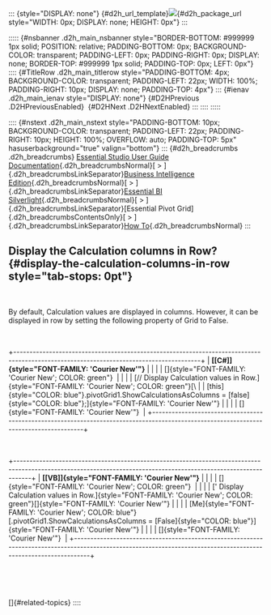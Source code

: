 ::: {style="DISPLAY: none"}
[](ms-xhelp:///?Id=d2h_url_template){#d2h_url_template}![](!package_url!){#d2h_package_url style="WIDTH: 0px; DISPLAY: none; HEIGHT: 0px"}
:::

::::: {#nsbanner .d2h_main_nsbanner style="BORDER-BOTTOM: #999999 1px solid; POSITION: relative; PADDING-BOTTOM: 0px; BACKGROUND-COLOR: transparent; PADDING-LEFT: 0px; PADDING-RIGHT: 0px; DISPLAY: none; BORDER-TOP: #999999 1px solid; PADDING-TOP: 0px; LEFT: 0px"}
:::: {#TitleRow .d2h_main_titlerow style="PADDING-BOTTOM: 4px; BACKGROUND-COLOR: transparent; PADDING-LEFT: 22px; WIDTH: 100%; PADDING-RIGHT: 10px; DISPLAY: none; PADDING-TOP: 4px"}
::: {#ienav .d2h_main_ienav style="DISPLAY: none"}
[](ms-xhelp:///?Id=961f835e-4d52-4054-a0a3-f624b43805e5){#D2HPrevious .D2HPreviousEnabled}  [](ms-xhelp:///?Id=4cc95795-dd6f-483e-9f2b-99fb360ec43d){#D2HNext .D2HNextEnabled}
:::
::::
:::::

:::: {#nstext .d2h_main_nstext style="PADDING-BOTTOM: 10px; BACKGROUND-COLOR: transparent; PADDING-LEFT: 22px; PADDING-RIGHT: 10px; HEIGHT: 100%; OVERFLOW: auto; PADDING-TOP: 5px" hasuserbackground="true" valign="bottom"}
::: {#d2h_breadcrumbs .d2h_breadcrumbs}
[Essential Studio User Guide Documentation](ms-xhelp:///?Id=12457748-09e3-4d74-a240-8e049cedf030){.d2h_breadcrumbsNormal}[ \> ]{.d2h_breadcrumbsLinkSeparator}[Business Intelligence Edition](ms-xhelp:///?Id=fdf33dd8-62b2-47b9-ad7b-fc50e590bca5){.d2h_breadcrumbsNormal}[ \> ]{.d2h_breadcrumbsLinkSeparator}[Essential BI Silverlight](ms-xhelp:///?Id=c006b39c-6aa2-4637-b7de-3e7b6cb3f9f9){.d2h_breadcrumbsNormal}[ \> ]{.d2h_breadcrumbsLinkSeparator}[Essential Pivot Grid]{.d2h_breadcrumbsContentsOnly}[ \> ]{.d2h_breadcrumbsLinkSeparator}[How To](ms-xhelp:///?Id=84d17be2-3e90-490d-8cde-81fca6e9bf06){.d2h_breadcrumbsNormal}
:::

## Display the Calculation columns in Row? {#display-the-calculation-columns-in-row style="tab-stops: 0pt"}

 

By default, Calculation values are displayed in columns. However, it can be displayed in row by setting the following property of Grid to False.

 

+---------------------------------------------------------------------------------------------------------------------------------------+
| **[\[C#\]]{style="FONT-FAMILY: 'Courier New'"}**                                                                                      |
|                                                                                                                                       |
| []{style="FONT-FAMILY: 'Courier New'; COLOR: green"}                                                                                  |
|                                                                                                                                       |
| [// Display Calculation values in Row.]{style="FONT-FAMILY: 'Courier New'; COLOR: green"}[\                                           |
| [this]{style="COLOR: blue"}.pivotGrid1.ShowCalculationsAsColumns = [false]{style="COLOR: blue"};]{style="FONT-FAMILY: 'Courier New'"} |
|                                                                                                                                       |
| []{style="FONT-FAMILY: 'Courier New'"}                                                                                                |
+---------------------------------------------------------------------------------------------------------------------------------------+

 

+-----------------------------------------------------------------------------------------------------------------------------------------------------------------+
| **[\[VB\]]{style="FONT-FAMILY: 'Courier New'"}**                                                                                                                |
|                                                                                                                                                                 |
| []{style="FONT-FAMILY: 'Courier New'; COLOR: green"}                                                                                                            |
|                                                                                                                                                                 |
| [\' Display Calculation values in Row.]{style="FONT-FAMILY: 'Courier New'; COLOR: green"}[]{style="FONT-FAMILY: 'Courier New'"}                                 |
|                                                                                                                                                                 |
| [Me]{style="FONT-FAMILY: 'Courier New'; COLOR: blue"}[.pivotGrid1.ShowCalculationsAsColumns = [False]{style="COLOR: blue"}]{style="FONT-FAMILY: 'Courier New'"} |
|                                                                                                                                                                 |
| []{style="FONT-FAMILY: 'Courier New'"}                                                                                                                          |
+-----------------------------------------------------------------------------------------------------------------------------------------------------------------+

 

 

[]{#related-topics}
::::

